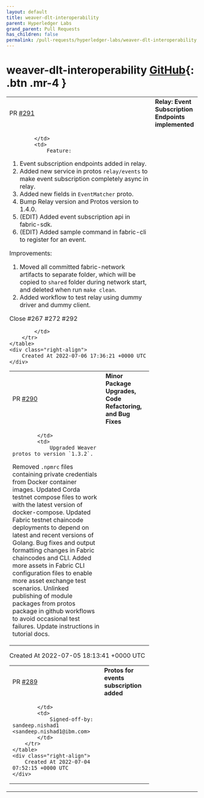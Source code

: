 ```yaml
---
layout: default
title: weaver-dlt-interoperability
parent: Hyperledger Labs
grand_parent: Pull Requests
has_children: false
permalink: /pull-requests/hyperledger-labs/weaver-dlt-interoperability
---
```


# weaver-dlt-interoperability <span class="fs-3 right-align">[GitHub](https://github.com/hyperledger-labs/weaver-dlt-interoperability){: .btn .mr-4 }</span>


<div>
    <table>
        <tr>
            <td>
                PR <a href="https://github.com/hyperledger-labs/weaver-dlt-interoperability/pull/291" class=".btn">#291</a>
            </td>
            <td>
                <b>
                    Relay: Event Subscription Endpoints implemented
                </b>
            </td>
        </tr>
        <tr>
            <td>
                
            </td>
            <td>
                Feature:
1. Event subscription endpoints added in relay.
2. Added new service in protos `relay/events` to make event subscription completely async in relay.
3. Added new fields in `EventMatcher` proto.
5. Bump Relay version and Protos version to 1.4.0.
6. (EDIT) Added event subscription api in fabric-sdk.
7. (EDIT) Added sample command in fabric-cli to register for an event.

Improvements:
1. Moved all committed fabric-network artifacts to separate folder, which will be copied to `shared` folder during network start, and deleted when run `make clean`.
2. Added workflow to test relay using dummy driver and dummy client.

Close #267 #272 #292 


            </td>
        </tr>
    </table>
    <div class="right-align">
        Created At 2022-07-06 17:36:21 +0000 UTC
    </div>
</div>

<div>
    <table>
        <tr>
            <td>
                PR <a href="https://github.com/hyperledger-labs/weaver-dlt-interoperability/pull/290" class=".btn">#290</a>
            </td>
            <td>
                <b>
                    Minor Package Upgrades, Code Refactoring, and Bug Fixes
                </b>
            </td>
        </tr>
        <tr>
            <td>
                
            </td>
            <td>
                Upgraded Weaver protos to version `1.3.2`.
Removed `.npmrc` files containing private credentials from Docker container images.
Updated Corda testnet compose files to work with the latest version of docker-compose.
Updated Fabric testnet chaincode deployments to depend on latest and recent versions of Golang.
Bug fixes and output formatting changes in Fabric chaincodes and CLI.
Added more assets in Fabric CLI configuration files to enable more asset exchange test scenarios.
Unlinked publishing of module packages from protos package in github workflows to avoid occasional test failures.
Update instructions in tutorial docs.
            </td>
        </tr>
    </table>
    <div class="right-align">
        Created At 2022-07-05 18:13:41 +0000 UTC
    </div>
</div>

<div>
    <table>
        <tr>
            <td>
                PR <a href="https://github.com/hyperledger-labs/weaver-dlt-interoperability/pull/289" class=".btn">#289</a>
            </td>
            <td>
                <b>
                    Protos for events subscription added
                </b>
            </td>
        </tr>
        <tr>
            <td>
                
            </td>
            <td>
                Signed-off-by: sandeep.nishad1 <sandeep.nishad1@ibm.com>
            </td>
        </tr>
    </table>
    <div class="right-align">
        Created At 2022-07-04 07:52:15 +0000 UTC
    </div>
</div>

